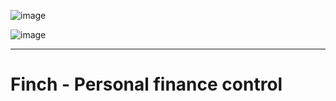 ![image](https://github.com/user-attachments/assets/65c0ce7d-28a5-4b0a-adbd-f5963192ca0a)

![image](https://github.com/user-attachments/assets/92b626d4-40f6-4cd1-b2ff-cee2e6fd443b)

---

# Finch - Personal finance control
